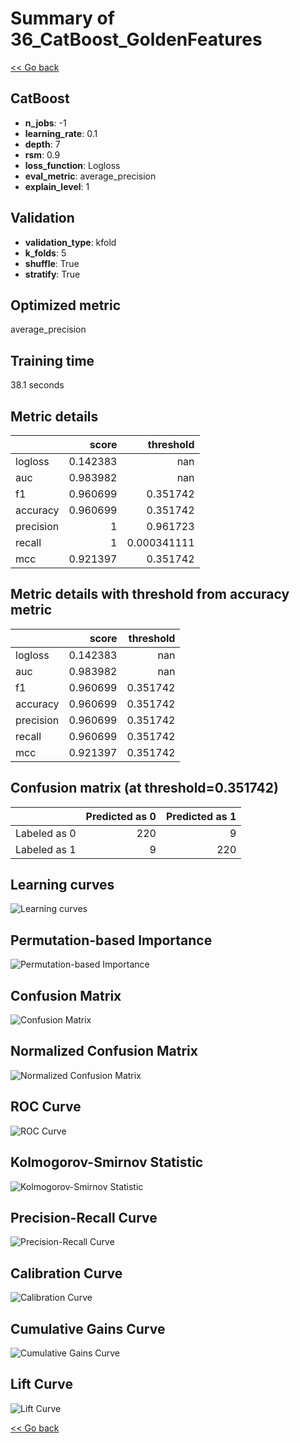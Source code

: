 # Summary of 36_CatBoost_GoldenFeatures

[<< Go back](../README.md)


## CatBoost
- **n_jobs**: -1
- **learning_rate**: 0.1
- **depth**: 7
- **rsm**: 0.9
- **loss_function**: Logloss
- **eval_metric**: average_precision
- **explain_level**: 1

## Validation
 - **validation_type**: kfold
 - **k_folds**: 5
 - **shuffle**: True
 - **stratify**: True

## Optimized metric
average_precision

## Training time

38.1 seconds

## Metric details
|           |    score |     threshold |
|:----------|---------:|--------------:|
| logloss   | 0.142383 | nan           |
| auc       | 0.983982 | nan           |
| f1        | 0.960699 |   0.351742    |
| accuracy  | 0.960699 |   0.351742    |
| precision | 1        |   0.961723    |
| recall    | 1        |   0.000341111 |
| mcc       | 0.921397 |   0.351742    |


## Metric details with threshold from accuracy metric
|           |    score |   threshold |
|:----------|---------:|------------:|
| logloss   | 0.142383 |  nan        |
| auc       | 0.983982 |  nan        |
| f1        | 0.960699 |    0.351742 |
| accuracy  | 0.960699 |    0.351742 |
| precision | 0.960699 |    0.351742 |
| recall    | 0.960699 |    0.351742 |
| mcc       | 0.921397 |    0.351742 |


## Confusion matrix (at threshold=0.351742)
|              |   Predicted as 0 |   Predicted as 1 |
|:-------------|-----------------:|-----------------:|
| Labeled as 0 |              220 |                9 |
| Labeled as 1 |                9 |              220 |

## Learning curves
![Learning curves](learning_curves.png)

## Permutation-based Importance
![Permutation-based Importance](permutation_importance.png)
## Confusion Matrix

![Confusion Matrix](confusion_matrix.png)


## Normalized Confusion Matrix

![Normalized Confusion Matrix](confusion_matrix_normalized.png)


## ROC Curve

![ROC Curve](roc_curve.png)


## Kolmogorov-Smirnov Statistic

![Kolmogorov-Smirnov Statistic](ks_statistic.png)


## Precision-Recall Curve

![Precision-Recall Curve](precision_recall_curve.png)


## Calibration Curve

![Calibration Curve](calibration_curve_curve.png)


## Cumulative Gains Curve

![Cumulative Gains Curve](cumulative_gains_curve.png)


## Lift Curve

![Lift Curve](lift_curve.png)



[<< Go back](../README.md)
